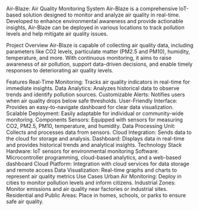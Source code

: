 Air-Blaze: Air Quality Monitoring System
Air-Blaze is a comprehensive IoT-based solution designed to monitor and analyze air quality in real-time. Developed to enhance environmental awareness and provide actionable insights, Air-Blaze can be deployed in various locations to track pollution levels and help mitigate air quality issues.

Project Overview
Air-Blaze is capable of collecting air quality data, including parameters like CO2 levels, particulate matter (PM2.5 and PM10), humidity, temperature, and more. With continuous monitoring, it aims to raise awareness of air pollution, support data-driven decisions, and enable timely responses to deteriorating air quality levels.

Features
Real-Time Monitoring: Tracks air quality indicators in real-time for immediate insights.
Data Analytics: Analyzes historical data to observe trends and identify pollution sources.
Customizable Alerts: Notifies users when air quality drops below safe thresholds.
User-Friendly Interface: Provides an easy-to-navigate dashboard for clear data visualization.
Scalable Deployment: Easily adaptable for individual or community-wide monitoring.
Components
Sensors: Equipped with sensors for measuring CO2, PM2.5, PM10, temperature, and humidity.
Data Processing Unit: Collects and processes data from sensors.
Cloud Integration: Sends data to the cloud for storage and analysis.
Dashboard: Displays data in real-time and provides historical trends and analytical insights.
Technology Stack
Hardware: IoT sensors for environmental monitoring
Software: Microcontroller programming, cloud-based analytics, and a web-based dashboard
Cloud Platform: Integration with cloud services for data storage and remote access
Data Visualization: Real-time graphs and charts to represent air quality metrics
Use Cases
Urban Air Monitoring: Deploy in cities to monitor pollution levels and inform citizens.
Industrial Zones: Monitor emissions and air quality near factories or industrial sites.
Residential and Public Areas: Place in homes, schools, or parks to ensure safe air quality.
